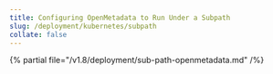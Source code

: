 ```yaml
---
title: Configuring OpenMetadata to Run Under a Subpath
slug: /deployment/kubernetes/subpath
collate: false
---
```


{% partial file="/v1.8/deployment/sub-path-openmetadata.md" /%}
